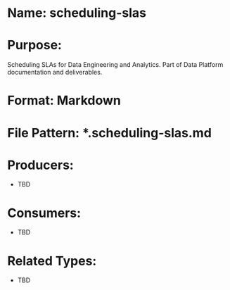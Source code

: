# Name: scheduling-slas

# Purpose:
Scheduling SLAs for Data Engineering and Analytics. Part of Data Platform documentation and deliverables.

# Format: Markdown

# File Pattern: *.scheduling-slas.md

# Producers:
- TBD

# Consumers:
- TBD

# Related Types:
- TBD
